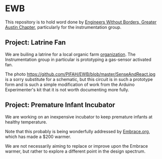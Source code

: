 # EWB

This repository is to hold word done by [Engineers Without Borders, Greater Austin Chapter](http://ewbgreateraustin.org), particularly for the instrumentation group.

## Project: Latrine Fan

We are builing a latrine for a local organic farm [organization](http://ewbgreateraustin.org/news/amplifyatx-with-farmshare-and-ewb/). The Instrumentation group in particular is prototyping a gas-sensor activated fan.


The photo https://github.com/PIFAH/EWB/blob/master/SenseAndReact.jpg is a sorry substitute for a schematic, but this circuit is in such a prototype form and is such a simple modification of work from the Arduino Experimenter's kit that it is not worth documenting more fully.

## Project: Premature Infant Incubator

We are working on an inexpensive incubator to keep premature infants at healthy temperature.

Note that this probably is being wonderfully addressed by [Embrace.org](http://embraceglobal.org/embrace-warmer/), which has made a $200 warmer.

We are not necessarily aiming to replace or improve upon the Embrace warmer, but rather to explore a different point in the design spectrum.

